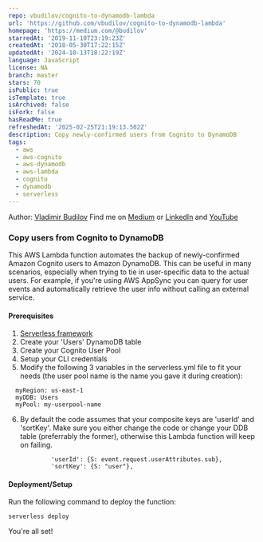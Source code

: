 ```yaml
---
repo: vbudilov/cognito-to-dynamodb-lambda
url: 'https://github.com/vbudilov/cognito-to-dynamodb-lambda'
homepage: 'https://medium.com/@budilov'
starredAt: '2019-11-10T23:19:23Z'
createdAt: '2018-05-30T17:22:15Z'
updatedAt: '2024-10-13T18:22:19Z'
language: JavaScript
license: NA
branch: master
stars: 70
isPublic: true
isTemplate: true
isArchived: false
isFork: false
hasReadMe: true
refreshedAt: '2025-02-25T21:19:13.502Z'
description: Copy newly-confirmed users from Cognito to DynamoDB
tags:
  - aws
  - aws-cognito
  - aws-dynamodb
  - aws-lambda
  - cognito
  - dynamodb
  - serverless
---
```


Author: [Vladimir Budilov](https://www.linkedin.com/in/vbudilov/)
Find me on [Medium](https://medium.com/@budilov) or [LinkedIn](https://www.linkedin.com/in/vbudilov/) and [YouTube](https://www.youtube.com/channel/UCBl-ENwdTlUsLY05yGgXyxw)


### Copy users from Cognito to DynamoDB

This AWS Lambda function automates the backup of newly-confirmed 
Amazon Cognito users to Amazon DynamoDB. This can be useful in many scenarios, 
especially when trying to tie in user-specific data to the actual users. 
For example, if you're using AWS AppSync you can query for user events 
and automatically retrieve the user info without calling an external 
service. 

#### Prerequisites

1. [Serverless framework](https://serverless.com/framework/docs/providers/aws/)
2. Create your 'Users' DynamoDB table
3. Create your Cognito User Pool
4. Setup your CLI credentials
5. Modify the following 3 variables in the serverless.yml file to fit your needs (the user pool name is the name you gave it during creation):
```
  myRegion: us-east-1
  myDDB: Users
  myPool: my-userpool-name
```
6. By default the code assumes that your composite keys are 'userId' and 'sortKey'. Make sure you either change the code or change your DDB table (preferrably the former), otherwise this Lambda function will keep on failing. 
```
            'userId': {S: event.request.userAttributes.sub},
            'sortKey': {S: "user"},
```
#### Deployment/Setup

Run the following command to deploy the function:

`serverless deploy`

You're all set!    
